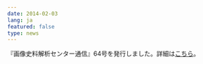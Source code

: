 ```yaml
---
date: 2014-02-03
lang: ja
featured: false
type: news
---
```

『画像史料解析センター通信』64号を発行しました。詳細は<a href="http://www.hi.u-tokyo.ac.jp/gazo/centernewslist.htm" target="_blank">こちら</a>。
